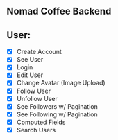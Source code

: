 ## Nomad Coffee Backend

## User:

- [x] Create Account
- [x] See User
- [x] Login
- [x] Edit User
- [x] Change Avatar (Image Upload)
- [x] Follow User
- [x] Unfollow User
- [x] See Followers w/ Pagination
- [x] See Following w/ Pagination
- [x] Computed Fields
- [x] Search Users